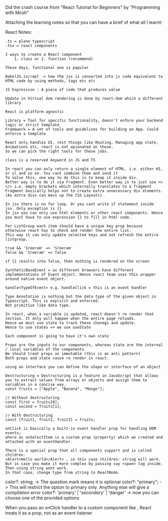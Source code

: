 Did the crash course from "React Tutorial for Beginners" by "Programming with Mosh"

Attaching the learning notes so that you can have a brief of what all I learnt:

React Notes:

	.ts = plane typescript
	.tsx = react components

	2 ways to create a React component
		1. class or 2. function (recommend)

	These days, functional one is popular

	BabelJS.io/repl -> how the jsx is converted into js code equivalent to HTML code by using methods, tags etc etc

	JS Expression : A piece of code that produces value

	Update in Virtual dom rendering is done by react-dom which a different library

	React is platform agnostic

	Library = Tool for specific functionality, doesn't enfore your backend logic or strict template
	Framework = A set of tools and guidelines for building an App. Could enforce a template

	React only handles UI, rest things like Routing, Managing app state, Animations etc, react is not opionated on those.
	So we can pick the right tools for those jobs.

	class is a reserved keyword in JS and TS

	In react you can only return a single element of HTML. i.e. either H1, or ul and so on. You cant combine them and send it
	To solve this, one way to do this is to keep it inside div.
	Better way is to do it via Fragment. Even better way is to just use <> </> i.e. empty brackets which internally translates to a fragment
	Fragment basically helps not to create extra unnecessary div elements. (As extra divs can mess up the CSS Layouts)

	In jsx there is no for loop. Or you cant write if statement inside jsx. Only exception is {}
	In jsx you can only use html elements or other react components. Hence you must have to use expression {} to fill in html code.

	For ListGroup each item should have a unique key prop because otherwise react has to check and render the entire list.
	This way it can only update selected keys and not refresh the entire listgroup.

	true && 'Sreeram' => 'Sreeram'
	false && 'Sreeram' => false

	if {} results into false, then nothing is rendered on the screen

	SyntheticBaseEvent = as different browsers have different implementations of Event object. Hence react team uses this wrapper around native event object. 

	handle<TypeOfEvent> e.g. handleClick = this is an event handler

	Type Annotation is nothing but the data type of the given object in Typescript. This is explicit and enforced. 
	Not primitive like data type.

	In react, when a variable is updated, react doesn't re render that section. It only will happen when the entire page reloads.
	Hence we must use state to track these chanegs and update.
	Hence to use states => we use useState

	Each component is going to have it's own state

	Props are the inputs to our components, whereas state are the internal / local variables of the components
	We should treat props as immutable (this is an anti pattern)
	Both props and state cause re render in react.

	using an interface you can define the shape or interface of an object

	Destructuring = Destructuring is a feature in JavaScript that allows you to extract values from arrays or objects and assign them to variables in a concise way.
	const fruits = ["Apple", "Banana", "Mango"];

	// Without destructuring
	const first = fruits[0];
	const second = fruits[1];

	// With destructuring
	const [fruit1, fruit2, fruit3] = fruits;

	onClick is basically a built-in event handler prop for handling DOM events;
	where as onSelectItem is a custom prop (property) which we created and attached with an eventHandler.

	There is a special prop that all components support and is called children. 
	<Alert>Hello world</Alert> , in this case children: string will work.
	But in case you make it more complex by passing say <span> tag inside. Then using string wont work.
	In that case, change type from string to ReactNode.

   color?: string;  -> The question mark means it is optional
   color?: "primary"; -> This will restrict the option to primary only. Anything else will give a compilation error
   color?: 'primary' | 'secondary' | 'danger' -> now you can choose one of the provided options

   When you pass an onClick handler to a custom component like <Alert>, React treats it as a prop, not as an event listener


